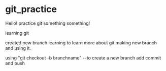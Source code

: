 # git_practice

Hello!
practice git
something something!

learning git

created new branch learning to learn more about git making new branch and using it.

using "git checkout -b branchname" --to create a new branch
add commit and push
